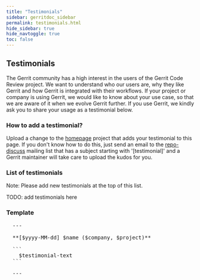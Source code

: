 ```yaml
---
title: "Testimonials"
sidebar: gerritdoc_sidebar
permalink: testimonials.html
hide_sidebar: true
hide_navtoggle: true
toc: false
---
```


## Testimonials

The Gerrit community has a high interest in the users of the Gerrit Code Review
project. We want to understand who our users are, why they like Gerrit and how
Gerrit is integrated with their workflows. If your project or company is using
Gerrit, we would like to know about your use case, so that we are aware of it
when we evolve Gerrit further. If you use Gerrit, we kindly ask you to share
your usage as a testimonial below.

### How to add a testimonial?

Upload a change to the
[homepage](https://gerrit-review.googlesource.com/admin/repos/homepage) project
that adds your testimonial to this page. If you don't know how to do this, just
send an email to the
[repo-discuss](https://groups.google.com/forum/#!pendingmsg/repo-discuss)
mailing list that has a subject starting with '[testimonial]' and a Gerrit
maintainer will take care to upload the kudos for you.

### List of testimonials

Note: Please add new testimonials at the top of this list.

TODO: add testimonials here

### Template

<pre>
  ---

  **[$yyyy-MM-dd] $name ($company, $project)**

  ```
    $testimonial-text
  ```

  ---
</pre>

